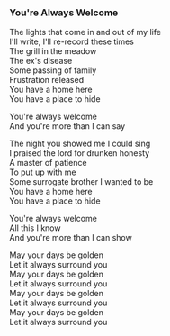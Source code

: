 ### You're Always Welcome

The lights that come in and out of my life  
I'll write, I'll re-record these times  
The grill in the meadow  
The ex's disease  
Some passing of family  
Frustration released  
You have a home here  
You have a place to hide

You're always welcome  
And you're more than I can say

The night you showed me I could sing  
I praised the lord for drunken honesty  
A master of patience  
To put up with me  
Some surrogate brother I wanted to be  
You have a home here  
You have a place to hide

You're always welcome  
All this I know  
And you're more than I can show

May your days be golden  
Let it always surround you  
May your days be golden  
Let it always surround you  
May your days be golden  
Let it always surround you  
May your days be golden  
Let it always surround you